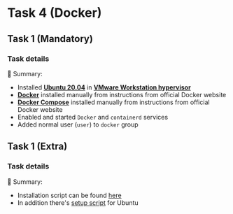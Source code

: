 # Task 4 (Docker)

## Task 1 (Mandatory)

### Task details

:memo: Summary:
- Installed [**Ubuntu 20.04**](https://releases.ubuntu.com/20.04.4/) in [**VMware Workstation hypervisor**](https://www.vmware.com/products/workstation-pro.html)
- [**Docker**](https://docs.docker.com/engine/install/) installed manually from instructions from official Docker website
- [**Docker Compose**](https://docs.docker.com/compose/install/) installed manually from instructions from official Docker website
- Enabled and started `Docker` and `containerd` services
- Added normal user (`user`) to `docker` group


## Task 1 (Extra)

### Task details

:memo: Summary:
- Installation script can be found [here](./install_docker.sh)
- In addition there's [setup script](./setup.sh) for Ubuntu
